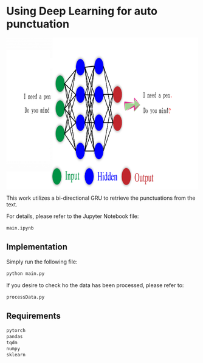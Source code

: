 # Using Deep Learning for auto punctuation


<div align="center">

<a href="https://github.com/astorfi/auto-punctuation-pytorch/blob/main/_img/autopunctuation.png" target="_blank">
  <img width="800" height="400" align="center" src="https://github.com/astorfi/auto-punctuation-pytorch/blob/main/_img/autopunctuation.png"/>
</a>

</div>

This work utilizes a bi-directional GRU to retrieve the punctuations from the text.

For details, please refer to the Jupyter Notebook file:

```sh
main.ipynb
```

## Implementation

Simply run the following file:

```sh
python main.py
```

If you desire to check ho the data has been processed, please refer to:

```sh
processData.py
```

## Requirements

```
pytorch
pandas
tqdm
numpy
sklearn
```
